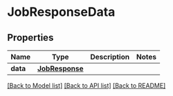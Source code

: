 # JobResponseData

## Properties
Name | Type | Description | Notes
------------ | ------------- | ------------- | -------------
**data** | [**JobResponse**](JobResponse.md) |  | 

[[Back to Model list]](../README.md#documentation-for-models) [[Back to API list]](../README.md#documentation-for-api-endpoints) [[Back to README]](../README.md)

